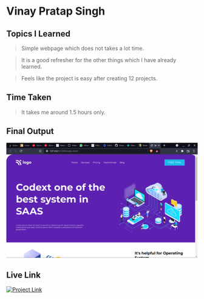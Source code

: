 # **Vinay Pratap Singh** #

## **Topics I Learned** ##
>Simple webpage which does not takes a lot time.

>It is a good refresher for the other things which I have already learned.

>Feels like the project is easy after creating 12 projects.
 
## **Time Taken** ##
>It takes me around 1.5 hours only.

## **Final Output** ##
![Final Output](./project%2013%20output.png)

## **Live Link** ##
<a href="https://live-class-project-13-harvi.netlify.app/" 
class="button big"><img alt="Project Link" src="https://img.shields.io/badge/Project%20Link-Live%20Project%2013-brightgreen"></a>